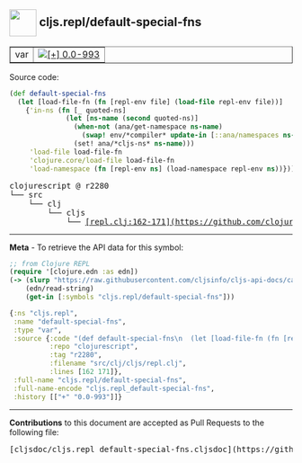 ## <img width="48px" valign="middle" src="http://i.imgur.com/Hi20huC.png"> cljs.repl/default-special-fns

 <table border="1">
<tr>

<td>var</td>
<td><a href="https://github.com/cljsinfo/cljs-api-docs/tree/0.0-993"><img valign="middle" alt="[+] 0.0-993" src="https://img.shields.io/badge/+-0.0--993-lightgrey.svg"></a> </td>
</tr>
</table>






Source code:

```clj
(def default-special-fns
  (let [load-file-fn (fn [repl-env file] (load-file repl-env file))]
    {'in-ns (fn [_ quoted-ns]
              (let [ns-name (second quoted-ns)]
                (when-not (ana/get-namespace ns-name)
                  (swap! env/*compiler* update-in [::ana/namespaces ns-name] {:name ns-name}))
                (set! ana/*cljs-ns* ns-name)))
     'load-file load-file-fn
     'clojure.core/load-file load-file-fn
     'load-namespace (fn [repl-env ns] (load-namespace repl-env ns))}))
```

 <pre>
clojurescript @ r2280
└── src
    └── clj
        └── cljs
            └── <ins>[repl.clj:162-171](https://github.com/clojure/clojurescript/blob/r2280/src/clj/cljs/repl.clj#L162-L171)</ins>
</pre>


---

__Meta__ - To retrieve the API data for this symbol:

```clj
;; from Clojure REPL
(require '[clojure.edn :as edn])
(-> (slurp "https://raw.githubusercontent.com/cljsinfo/cljs-api-docs/catalog/cljs-api.edn")
    (edn/read-string)
    (get-in [:symbols "cljs.repl/default-special-fns"]))
```

```clj
{:ns "cljs.repl",
 :name "default-special-fns",
 :type "var",
 :source {:code "(def default-special-fns\n  (let [load-file-fn (fn [repl-env file] (load-file repl-env file))]\n    {'in-ns (fn [_ quoted-ns]\n              (let [ns-name (second quoted-ns)]\n                (when-not (ana/get-namespace ns-name)\n                  (swap! env/*compiler* update-in [::ana/namespaces ns-name] {:name ns-name}))\n                (set! ana/*cljs-ns* ns-name)))\n     'load-file load-file-fn\n     'clojure.core/load-file load-file-fn\n     'load-namespace (fn [repl-env ns] (load-namespace repl-env ns))}))",
          :repo "clojurescript",
          :tag "r2280",
          :filename "src/clj/cljs/repl.clj",
          :lines [162 171]},
 :full-name "cljs.repl/default-special-fns",
 :full-name-encode "cljs.repl_default-special-fns",
 :history [["+" "0.0-993"]]}

```

---

__Contributions__ to this document are accepted as Pull Requests to the following file:

 <pre>
[cljsdoc/cljs.repl_default-special-fns.cljsdoc](https://github.com/cljsinfo/cljs-api-docs/blob/master/cljsdoc/cljs.repl_default-special-fns.cljsdoc)
</pre>

